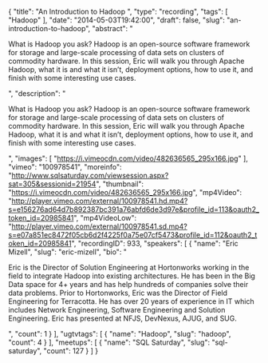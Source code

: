 {
  "title": "An Introduction to Hadoop ",
  "type": "recording",
  "tags": [
    "Hadoop"
  ],
  "date": "2014-05-03T19:42:00",
  "draft": false,
  "slug": "an-introduction-to-hadoop",
  "abstract": "<p>What is Hadoop you ask? Hadoop is an open-source software framework for storage and large-scale processing of data sets on clusters of commodity hardware. In this session, Eric will walk you through Apache Hadoop, what it is and what it isn’t, deployment options, how to use it, and finish with some interesting use cases. </p>",
  "description": "<p>What is Hadoop you ask? Hadoop is an open-source software framework for storage and large-scale processing of data sets on clusters of commodity hardware. In this session, Eric will walk you through Apache Hadoop, what it is and what it isn’t, deployment options, how to use it, and finish with some interesting use cases. </p>",
  "images": [
    "https://i.vimeocdn.com/video/482636565_295x166.jpg"
  ],
  "vimeo": "100978541",
  "moreinfo": "http://www.sqlsaturday.com/viewsession.aspx?sat=305&sessionid=21954",
  "thumbnail": "https://i.vimeocdn.com/video/482636565_295x166.jpg",
  "mp4Video": "http://player.vimeo.com/external/100978541.hd.mp4?s=e156276ad64d7b892387bc391a76abfd6de3d97e&profile_id=113&oauth2_token_id=20985841",
  "mp4VideoLow": "http://player.vimeo.com/external/100978541.sd.mp4?s=e07a851ec8472f05cb6d2f4225f0a75e07cf5473&profile_id=112&oauth2_token_id=20985841",
  "recordingID": 933,
  "speakers": [
    {
      "name": "Eric Mizell",
      "slug": "eric-mizell",
      "bio": "<p>Eric is the Director of Solution Engineering at Hortonworks working in the field to integrate Hadoop into existing architectures. He has been in the Big Data space for 4+ years and has help hundreds of companies solve their data problems. Prior to Hortonworks, Eric was the Director of Field Engineering for Terracotta. He has over 20 years of experience in IT which includes Network Engineering, Software Engineering and Solution Engineering. Eric has presented at NFJS, DevNexus, AJUG, and SUG. </p>",
      "count": 1
    }
  ],
  "ugtvtags": [
    {
      "name": "Hadoop",
      "slug": "hadoop",
      "count": 4
    }
  ],
  "meetups": [
    {
      "name": "SQL Saturday",
      "slug": "sql-saturday",
      "count": 127
    }
  ]
}